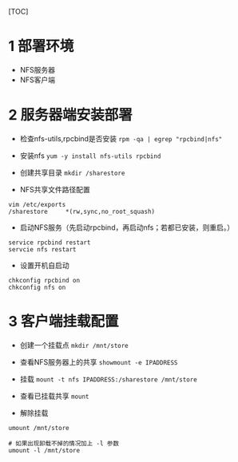 [TOC]

# 1 部署环境

- NFS服务器
- NFS客户端

# 2 服务器端安装部署
- 检查nfs-utils,rpcbind是否安装
`rpm -qa | egrep "rpcbind|nfs"`

- 安装nfs
`yum -y install nfs-utils rpcbind`

- 创建共享目录
`mkdir /sharestore`

- NFS共享文件路径配置
```shell
vim /etc/exports
/sharestore     *(rw,sync,no_root_squash)
```

- 启动NFS服务（先启动rpcbind，再启动nfs；若都已安装，则重启。）
```shell
service rpcbind restart
servcie nfs restart
```

- 设置开机自启动
```shell
chkconfig rpcbind on
chkconfig nfs on
```

# 3 客户端挂载配置
- 创建一个挂载点
`mkdir /mnt/store`

- 查看NFS服务器上的共享
`showmount -e IPADDRESS`

- 挂载
`mount -t nfs IPADDRESS:/sharestore /mnt/store`

- 查看已挂载共享
`mount`

- 解除挂载
```shell
umount /mnt/store

# 如果出现卸载不掉的情况加上 -l 参数
umount -l /mnt/store
```